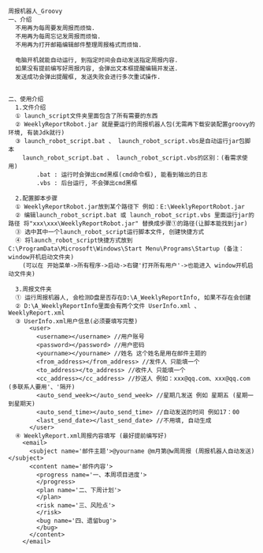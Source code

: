     周报机器人_Groovy
    一、介绍
      不用再为每周要发周报而烦恼.
      不用再为每周忘记发周报而烦恼.
      不用再为打开邮箱编辑邮件整理周报格式而烦恼.
      
      电脑开机就能自动运行, 到指定时间会自动发送指定周报内容.
      如果没有提前编写好周报内容, 会弹出文本框提醒编辑并发送.
      发送成功会弹出提醒框, 发送失败会进行多次重试操作.
 
    
    二、使用介绍
      1.文件介绍
      ① launch_script文件夹里面包含了所有需要的东西
      ② WeeklyReportRobot.jar 就是要运行的周报机器人包(无需再下载安装配置groovy的环境, 有装Jdk就行)
      ③ launch_robot_script.bat 、 launch_robot_script.vbs是自动运行jar包脚本
        launch_robot_script.bat 、 launch_robot_script.vbs的区别：(看需求使用)
            .bat : 运行时会弹出cmd黑框(cmd命令框), 能看到输出的日志
            .vbs : 后台运行, 不会弹出cmd黑框
      
      2.配置脚本步骤
      ① WeeklyReportRobot.jar放到某个路径下 例如：E:\WeeklyReportRobot.jar
      ② 编辑launch_robot_script.bat 或 launch_robot_script.vbs 里面运行jar的路径 将"xxx\xxx\WeeklyReportRobot.jar" 替换成步骤①的路径(让脚本能找到jar)
      ③ 选中其中一个launch_robot_script运行脚本文件, 创建快捷方式
      ④ 将launch_robot_script快捷方式放到 C:\ProgramData\Microsoft\Windows\Start Menu\Programs\Startup (备注：window开机启动文件夹)
        (可以在 开始菜单->所有程序->启动->右键'打开所有用户'->也能进入 window开机启动文件夹)
        
      3.周报文件夹
      ① 运行周报机器人, 会检测D盘是否存在D:\A_WeeklyReportInfo, 如果不存在会创建
      ② D:\A_WeeklyReportInfo里面会有两个文件 UserInfo.xml 、WeeklyReport.xml
      ③ UserInfo.xml用户信息(必须要填写完整)
          <user>
            <username></username> //用户账号
            <password></password> //用户密码
            <yourname></yourname> //姓名 这个姓名是用在邮件主题的
            <from_address></from_address> //发件人 只能填一个
            <to_address></to_address> //收件人 只能填一个
            <cc_address></cc_address> //抄送人 例如：xxx@qq.com、xxx@qq.com (多联系人要用'、'隔开)
            <auto_send_week></auto_send_week> //星期几发送 例如 星期五 (星期一到星期天)
            <auto_send_time></auto_send_time> //自动发送的时间 例如17：00
            <last_send_date></last_send_date> //不用填, 自动生成
          </user>
      ④ WeeklyReport.xml周报内容填写 (最好提前编写好)
        <email>
          <subject name='邮件主题'>@yourname @m月第@w周周报 (周报机器人自动发送)</subject>
          <content name='邮件内容'>
            <progress name='一、本周项目进度'>
            </progress>
            <plan name='二、下周计划'>
            </plan>
            <risk name='三、风险点'>
            </risk>
            <bug name='四、遗留bug'>
            </bug>
          </content>
        </email>
        